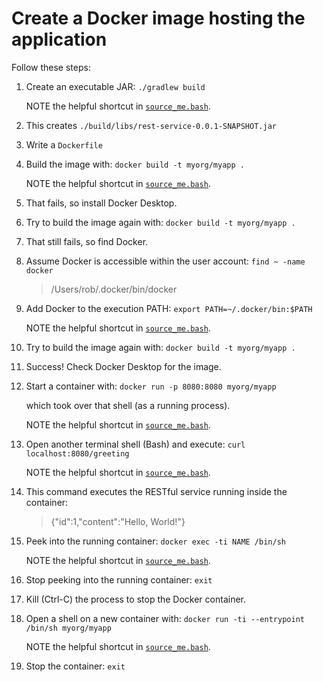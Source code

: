 # Create a Docker image hosting the application
Follow these steps:

1. Create an executable JAR: `./gradlew build`

   NOTE the helpful shortcut in [`source_me.bash`](./source_me.bash).
1. This creates `./build/libs/rest-service-0.0.1-SNAPSHOT.jar`
1. Write a `Dockerfile`
1. Build the image with:
   `docker build -t myorg/myapp .`

   NOTE the helpful shortcut in [`source_me.bash`](./source_me.bash).
1. That fails, so install Docker Desktop.
1. Try to build the image again with:
   `docker build -t myorg/myapp .`
1. That still fails, so find Docker. 
1. Assume Docker is accessible within the user account: `find ~ -name docker`

    > /Users/rob/.docker/bin/docker

1. Add Docker to the execution PATH:
   `export PATH=~/.docker/bin:$PATH`

   NOTE the helpful shortcut in [`source_me.bash`](./source_me.bash).
1. Try to build the image again with:
   `docker build -t myorg/myapp .`
1. Success!  Check Docker Desktop for the image.
1. Start a container with: `docker run -p 8080:8080 myorg/myapp`

   which took over that shell (as a running process).

   NOTE the helpful shortcut in [`source_me.bash`](./source_me.bash).
1. Open another terminal shell (Bash) and execute: `curl localhost:8080/greeting`

   NOTE the helpful shortcut in [`source_me.bash`](./source_me.bash).
1. This command executes the RESTful service running inside the container:

    > {"id":1,"content":"Hello, World!"}

1. Peek into the running container: `docker exec -ti NAME /bin/sh`

   NOTE the helpful shortcut in [`source_me.bash`](./source_me.bash).
1. Stop peeking into the running container: `exit`
1. Kill (Ctrl-C) the process to stop the Docker container.
1. Open a shell on a new container with: `docker run -ti --entrypoint /bin/sh myorg/myapp`

   NOTE the helpful shortcut in [`source_me.bash`](./source_me.bash).
1. Stop the container: `exit`


